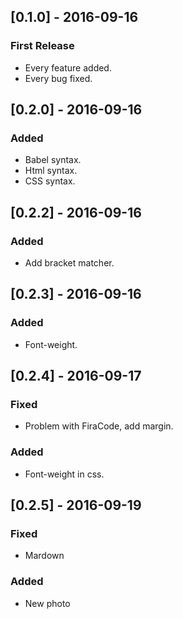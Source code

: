 ## [0.1.0] - 2016-09-16
### First Release
- Every feature added.
- Every bug fixed.

## [0.2.0] - 2016-09-16
### Added
- Babel syntax.
- Html syntax.
- CSS syntax.

## [0.2.2] - 2016-09-16
### Added
- Add bracket matcher.

## [0.2.3] - 2016-09-16
### Added
- Font-weight.

## [0.2.4] - 2016-09-17
### Fixed
- Problem with FiraCode, add margin.

### Added
- Font-weight in css.

## [0.2.5] - 2016-09-19
### Fixed
- Mardown

### Added
- New photo
